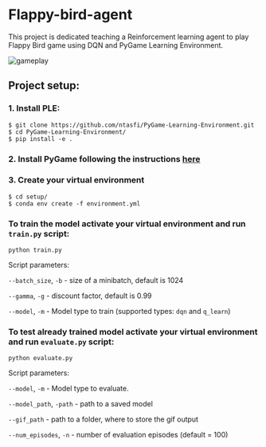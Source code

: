 # Flappy-bird-agent
This project is dedicated teaching a Reinforcement learning agent to play Flappy Bird game using DQN and PyGame Learning Environment.

![gameplay](gifs/ATARI_192388_reward_219.0.gif)

## Project setup:
### 1. Install PLE:
```
$ git clone https://github.com/ntasfi/PyGame-Learning-Environment.git
$ cd PyGame-Learning-Environment/
$ pip install -e .
```
### 2. Install PyGame following the instructions [here](http://www.pygame.org/wiki/GettingStarted#Pygame%20Installation)
### 3. Create your virtual environment 
```
$ cd setup/
$ conda env create -f environment.yml
```

### To train the model activate your virtual environment and run `train.py` script:

```
python train.py
```

Script parameters: 

`--batch_size`, `-b` - size of a minibatch, default is 1024

`--gamma`, `-g` - discount factor, default is 0.99

`--model`, `-m` - Model type to train (supported types: `dqn` and `q_learn`)

### To test already trained model activate your virtual environment and run `evaluate.py` script: 

```
python evaluate.py
```

Script parameters: 

`--model`, `-m` - Model type to evaluate.

`--model_path`, `-path` - path to a saved model

`--gif_path` - path to a folder, where to store the gif output

`--num_episodes`, `-n` - number of evaluation episodes (default = 100)

